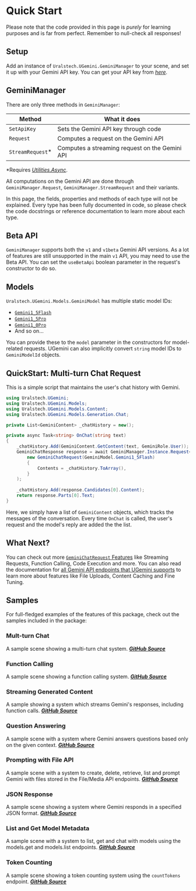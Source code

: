 # Quick Start

Please note that the code provided in this page is *purely* for learning purposes and is far from perfect. Remember to null-check all responses!

## Setup

Add an instance of `Uralstech.UGemini.GeminiManager` to your scene, and set it up with your Gemini API key. You can get your API key from [*here*](https://makersuite.google.com/app/apikey).

## GeminiManager

There are only three methods in `GeminiManager`:

| Method                | What it does                                      |
| -------------         | -------------                                     |
| `SetApiKey`           | Sets the Gemini API key through code              |
| `Request`             | Computes a request on the Gemini API              |
| `StreamRequest`\*     | Computes a streaming request on the Gemini API    |

\*Requires [*Utilities.Async*](https://openupm.com/packages/com.utilities.async/).

All computations on the Gemini API are done through `GeminiManager.Request`, `GeminiManager.StreamRequest` and their variants.

In this page, the fields, properties and methods of each type will not be explained. Every type has been fully documented in code, so
please check the code docstrings or reference documentation to learn more about each type.

## Beta API

`GeminiManager` supports both the `v1` and `v1beta` Gemini API versions. As a lot of features are still unsupported in the main `v1` API, you may
need to use the Beta API. You can set the `useBetaApi` boolean parameter in the request's constructor to do so.

## Models

`Uralstech.UGemini.Models.GeminiModel` has multiple static model IDs:

- [`Gemini1_5Flash`](https://ai.google.dev/gemini-api/docs/models/gemini#gemini-1.5-flash)
- [`Gemini1_5Pro`](https://ai.google.dev/gemini-api/docs/models/gemini#gemini-1.5-pro)
- [`Gemini1_0Pro`](https://ai.google.dev/gemini-api/docs/models/gemini#gemini-1.0-pro)
- And so on...

You can provide these to the `model` parameter in the constructors for model-related requests.
UGemini can also implicitly convert `string` model IDs to `GeminiModelId` objects.

## QuickStart: Multi-turn Chat Request

This is a simple script that maintains the user's chat history with Gemini.

```csharp
using Uralstech.UGemini;
using Uralstech.UGemini.Models;
using Uralstech.UGemini.Models.Content;
using Uralstech.UGemini.Models.Generation.Chat;

private List<GeminiContent> _chatHistory = new();

private async Task<string> OnChat(string text)
{
    _chatHistory.Add(GeminiContent.GetContent(text, GeminiRole.User));
    GeminiChatResponse response = await GeminiManager.Instance.Request<GeminiChatResponse>(
        new GeminiChatRequest(GeminiModel.Gemini1_5Flash)
        {
            Contents = _chatHistory.ToArray(),
        }
    );
    
    _chatHistory.Add(response.Candidates[0].Content);
    return response.Parts[0].Text;
}
```

Here, we simply have a list of `GeminiContent` objects, which tracks the messages of the conversation.
Every time `OnChat` is called, the user's request and the model's reply are added the the list.

## What Next?

You can check out more [`GeminiChatRequest` Features](GeminiChatRequestFeatures.md) like Streaming Requests, Function Calling, Code Execution and more.
You can also read the documentation for [all Gemini API endpoints that UGemini supports](AllEndpoints.md) to learn more about features like File Uploads,
Content Caching and Fine Tuning.

## Samples

For full-fledged examples of the features of this package, check out the samples included in the package:

### Mult-turn Chat

A sample scene showing a multi-turn chat system. [***GitHub Source***](https://github.com/Uralstech/UGemini/tree/master/UGemini/Packages/com.uralstech.ugemini/Samples~/SimpleMultiTurnChatSample)

### Function Calling

A sample scene showing a function calling system. [***GitHub Source***](https://github.com/Uralstech/UGemini/tree/master/UGemini/Packages/com.uralstech.ugemini/Samples~/FunctionCallingSample)

### Streaming Generated Content

A sample showing a system which streams Gemini's responses, including function calls. [***GitHub Source***](https://github.com/Uralstech/UGemini/tree/master/UGemini/Packages/com.uralstech.ugemini/Samples~/StreamedFunctionCallingSample)

### Question Answering

A sample scene with a system where Gemini answers questions based only on the given context. [***GitHub Source***](https://github.com/Uralstech/UGemini/tree/master/UGemini/Packages/com.uralstech.ugemini/Samples~/QuestionAnsweringSample)

### Prompting with File API

A sample scene with a system to create, delete, retrieve, list and prompt Gemini with files stored in the File/Media API endpoints. [***GitHub Source***](https://github.com/Uralstech/UGemini/tree/master/UGemini/Packages/com.uralstech.ugemini/Samples~/FileAPISample)

### JSON Response

A sample scene showing a system where Gemini responds in a specified JSON format. [***GitHub Source***](https://github.com/Uralstech/UGemini/tree/master/UGemini/Packages/com.uralstech.ugemini/Samples~/JSONResponseSample)

### List and Get Model Metadata

A sample scene with a system to list, get and chat with models using the models.get and models.list endpoints. [***GitHub Source***](https://github.com/Uralstech/UGemini/tree/master/UGemini/Packages/com.uralstech.ugemini/Samples~/ModelMetadataRetrievalSample)

### Token Counting

A sample scene showing a token counting system using the `countTokens` endpoint. [***GitHub Source***](https://github.com/Uralstech/UGemini/tree/master/UGemini/Packages/com.uralstech.ugemini/Samples~/TokenCounterSample)